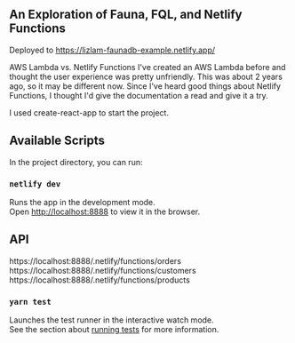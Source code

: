 ## An Exploration of Fauna, FQL, and Netlify Functions

Deployed to https://lizlam-faunadb-example.netlify.app/

AWS Lambda vs. Netlify Functions
I've created an AWS Lambda before and thought the user experience was pretty unfriendly.
This was about 2 years ago, so it may be different now.  Since I've heard good things about Netlify Functions, I thought I'd give the documentation a read and give it a try.

I used create-react-app to start the project.

## Available Scripts

In the project directory, you can run:

### `netlify dev`

Runs the app in the development mode.<br />
Open [http://localhost:8888](http://localhost:8888) to view it in the browser.


## API
https://localhost:8888/.netlify/functions/orders    
https://localhost:8888/.netlify/functions/customers    
https://localhost:8888/.netlify/functions/products

### `yarn test`

Launches the test runner in the interactive watch mode.<br />
See the section about [running tests](https://facebook.github.io/create-react-app/docs/running-tests) for more information.

